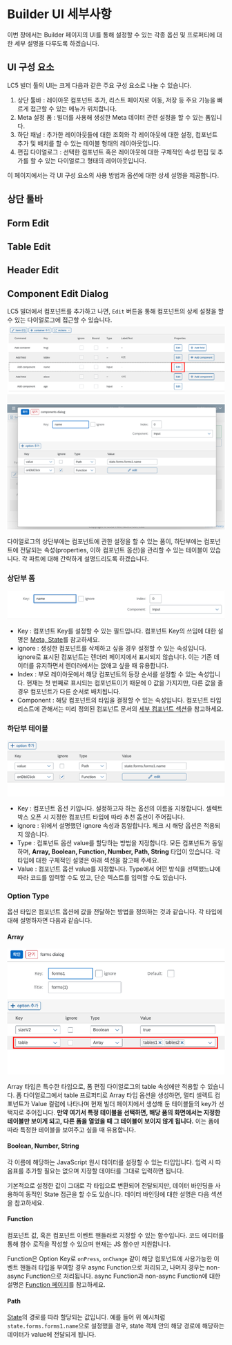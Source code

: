 # Builder UI 세부사항

이번 장에서는 Builder 페이지의 UI를 통해 설정할 수 있는 각종 옵션 및 프로퍼티에 대한 세부 설명을 다루도록 하겠습니다.

## UI 구성 요소

LC5 빌더 툴의 UI는 크게 다음과 같은 주요 구성 요소로 나눌 수 있습니다.

1. 상단 툴바 : 레이아웃 컴포넌트 추가, 리스트 페이지로 이동, 저장 등 주요 기능을 빠르게 접근할 수 있는 메뉴가 위치합니다.
2. Meta 설정 폼 : 빌더를 사용해 생성한 Meta 데이터 관련 설정을 할 수 있는 폼입니다.
3. 하단 패널 : 추가한 레이아웃들에 대한 조회와 각 레이아웃에 대한 설정, 컴포넌트 추가 및 배치를 할 수 있는 테이블 형태의 레이아웃입니다.
4. 편집 다이얼로그 : 선택한 컴포넌트 혹은 레이아웃에 대한 구체적인 속성 편집 및 추가를 할 수 있는 다이얼로그 형태의 레이아웃입니다.

이 페이지에서는 각 UI 구성 요소의 사용 방법과 옵션에 대한 상세 설명을 제공합니다.

## 상단 툴바

## Form Edit

## Table Edit

## Header Edit

## Component Edit Dialog

LC5 빌더에서 컴포넌트를 추가하고 나면, `Edit` 버튼을 통해 컴포넌트의 상세 설정을 할 수 있는 다이얼로그에 접근할 수 있습니다.
![Image](assets/builder_ui/properties_edit.png)
![Image](assets/builder_ui/components_dialog.png)

다이얼로그의 상단부에는 컴포넌트에 관한 설정을 할 수 있는 폼이, 하단부에는 컴포넌트에 전달되는 속성(properties, 이하 컴포넌트 옵션)을 관리할 수 있는 테이블이 있습니다. 각 파트에 대해 간략하게 설명드리도록 하겠습니다.

### 상단부 폼

![Image](assets/builder_ui/components_dialog_up.png)

- Key : 컴포넌트 Key를 설정할 수 있는 필드입니다. 컴포넌트 Key의 쓰임에 대한 설명은 [Meta, State](/lc5/concepts/meta_state/#key-key)를 참고하세요.
- ignore : 생성한 컴포넌트를 삭제하고 싶을 경우 설정할 수 있는 속성입니다. ignore로 표시된 컴포넌트는 렌더러 페이지에서 표시되지 않습니다. 이는 기존 데이터를 유지하면서 렌더러에서는 없애고 싶을 때 유용합니다.
- Index : 부모 레이아웃에서 해당 컴포넌트의 등장 순서를 설정할 수 있는 속성입니다. 현재는 첫 번째로 표시되는 컴포넌트이기 때문에 0 값을 가지지만, 다른 값을 줄 경우 컴포넌트가 다른 순서로 배치됩니다.
- Component : 해당 컴포넌트의 타입을 결정할 수 있는 속성입니다. 컴포넌트 타입 리스트에 관해서는 미리 정의된 컴포넌트 문서의 [세부 컴포넌트 섹션](/lc5/concepts/prebuilt_components/#_3)을 참고하세요.

### 하단부 테이블

![Image](assets/builder_ui/components_dialog_down.png)

- Key : 컴포넌트 옵션 키입니다. 설정하고자 하는 옵션의 이름을 지정합니다.
  셀렉트 박스 오픈 시 지정한 컴포넌트 타입에 따라 추천 옵션이 주어집니다.
- ignore : 위에서 설명했던 ignore 속성과 동일합니다. 체크 시 해당 옵션은 적용되지 않습니다.
- Type : 컴포넌트 옵션 value를 할당하는 방법을 지정합니다. 모든 컴포넌트가 동일하며, **Array, Boolean, Function, Number, Path, String** 타입이 있습니다. 각 타입에 대한 구체적인 설명은 아래 섹션을 참고해 주세요.
- Value : 컴포넌트 옵션 value를 지정합니다. Type에서 어떤 방식을 선택했느냐에 따라 코드를 입력할 수도 있고, 단순 텍스트를 입력할 수도 있습니다.

### Option Type

옵션 타입은 컴포넌트 옵션에 값을 전달하는 방법을 정의하는 것과 같습니다. 각 타입에 대해 설명하자면 다음과 같습니다.

#### Array

![Image](assets/builder_ui/array_type.png)

Array 타입은 특수한 타입으로, 폼 편집 다이얼로그의 table 속성에만 적용할 수 있습니다. 폼 다이얼로그에서 table 프로퍼티로 Array 타입 옵션을 생성하면, 멀티 셀렉트 컴포넌트가 Value 컬럼에 나타나며 현재 빌더 페이지에서 생성해 둔 테이블들의 key가 선택지로 주어집니다. **만약 여기서 특정 테이블을 선택하면, 해당 폼의 화면에서는 지정한 테이블만 보이게 되고, 다른 폼을 열었을 때 그 테이블이 보이지 않게 됩니다.** 이는 폼에 따라 특정한 테이블을 보여주고 싶을 때 유용합니다.

#### Boolean, Number, String

각 이름에 해당하는 JavaScript 원시 데이터를 설정할 수 있는 타입입니다. 입력 시 따옴표를 추가할 필요는 없으며 지정할 데이터를 그대로 입력하면 됩니다.

기본적으로 설정한 값이 그대로 각 타입으로 변환되어 전달되지만, 데이터 바인딩을 사용하여 동적인 State 접근을 할 수도 있습니다. 데이터 바인딩에 대한 설명은 다음 섹션을 참고하세요.

#### Function

컴포넌트 값, 혹은 컴포넌트 이벤트 핸들러로 지정할 수 있는 함수입니다. 코드 에디터를 통해 함수 로직을 작성할 수 있으며 현재는 JS 함수만 지원합니다.

Function은 Option Key로 `onPress`, `onChange` 같이 해당 컴포넌트에 사용가능한 이벤트 핸들러 타입을 부여할 경우 async Function으로 처리되고, 나머지 경우는 non-async Function으로 처리됩니다. async Function과 non-async Function에 대한 설명은 [Function 페이지](/lc5/concepts/function/#-_1)를 참고하세요.

#### Path

[State](/lc5/concepts/meta_state/#state)의 경로를 따라 할당되는 값입니다. 예를 들어 위 예시처럼 `state.forms.forms1.name`으로 설정했을 경우, state 객체 안의 해당 경로에 해당하는 데이터가 value에 전달되게 됩니다.
